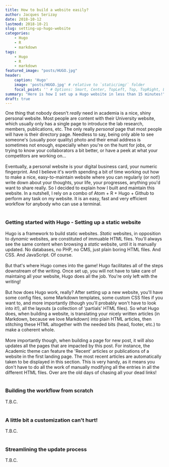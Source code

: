```yaml
---
title: How to build a website easily?
author: Jacques Serizay
date: 2018-10-12
lastmod: 2018-10-21
slug: setting-up-hugo-website
categories:
    - Hugo
    - R
    - markdown
tags:
    - Hugo
    - R
    - markdown
featured_image: "posts/HUGO.jpg"
header:
    caption: 'Hugo' 
    image: 'posts/HUGO.jpg' # relative to `static/img/` folder
    focal_point: '' # Options: Smart, Center, TopLeft, Top, TopRight, Left, Right, BottomLeft, Bottom, BottomRight
summary: "Here is how I set up a Hugo website in less than 15 minutes!"
draft: true 
---
```


One thing that nobody doesn't *really* need in academia is a nice, shiny personal website. Most people are content with their University website, which usually only has a single page to introduce the lab research, members, publications, etc. The only really *personal* page that most people will have is their directory page. Needless to say, being only able to see someone's (usually poor quality) photo and their email address is sometimes not enough, especially when you're on the hunt for jobs, or trying to know your collaborators a bit better, or have a peek at what your competitors are working on...  
</br>
Eventually, a personal website is your digital business card, your numeric fingerprint. And I believe it's worth spending a bit of time working out how to make a nice, easy-to-maintain website where you can regularly (or not!) write down about your thoughts, your life, your progresses, anything you'd want to share really. So I decided to explain how I built and maintain this website. In a nutshell, I rely on a combo of Atom + R + Hugo + Github to perform any task on my website. It is an easy, fast and very efficient workflow for anybody who can use a terminal.  
</br>
### Getting started with Hugo - Setting up a static website
Hugo is a framework to build static websites. *Static* websites, in opposition to *dynamic* websites, are constituted of immuable HTML files. You'll always see the same content when browsing a *static* website, until it is manually updated. No databases, no PHP, no CMS, just plain boring HTML files. And CSS. And JavaScript. Of course.  
</br>
But that's where Hugo comes into the game! Hugo facilitates all of the steps downstream of the writing. Once set up, you will not have to take care of maintaing all your website, Hugo does all the job. You're only left with the writing!  
</br>
But how does Hugo work, really? After setting up a new website, you'll have some config files, some Markdown templates, some custom CSS files if you want to, and more importantly (though you'll probably won't have to look into it!), all the layouts (a collection of 'partials' HTML files). So what Hugo does, when building a website, is translating your nicely written articles (in Markdown, because we love Markdown) into plain HTML articles, then stitching these HTML altogether with the needed bits (head, footer, etc.) to make a coherent whole.  
</br>
More importantly though, when building a page for new post, it will also updates all the pages that are impacted by this post. For instance, the Academic theme can feature the 'Recent' articles or publications of a website in the first landing page. The most recent articles are automatically taken to be displayed in this section. This is very handy, as it means you don't have to do all the work of manually modifying all the entries in all the different HTML files. Over are the old days of chasing all your dead links!  
</br>
### Building the workflow from scratch
T.B.C.   
</br>
### A little bit a customization can't hurt!
T.B.C.   
</br>
### Streamlining the update process
T.B.C.   
